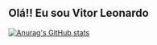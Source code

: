 ## Olá!! Eu sou Vitor Leonardo
[![Anurag's GitHub stats](https://github-readme-stats.vercel.app/api?VitorSena0=anuraghazra)](https://github.com/anuraghazra/github-readme-stats)
